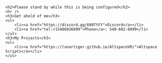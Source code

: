 <!--<ul>-->
<!DOCTYPE html>
	<h2>Please stand by while this is being configured</h2>
	<hr />
	<h3>Get ahold of me</h3>
	<ul>
		<li><a href="https://discord.gg/689TtFY">Discord</a></li>
		<li><a href="tel:+15406926899">Phone</a>: 540-692-6899</li>
	</ul>
	<h3>My Projects</h3>
	<ul>
		<li><a href="https://lunartiger.github.io/AltspaceVR/">Altspace Scripts</a></li>
	</ul>
<!--</ul>-->
